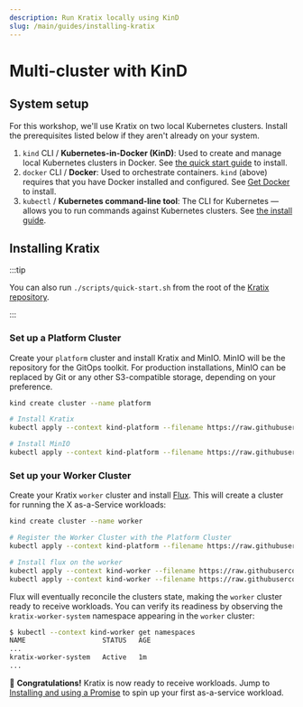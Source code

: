 ```yaml
---
description: Run Kratix locally using KinD
slug: /main/guides/installing-kratix
---
```


# Multi-cluster with KinD

## System setup

For this workshop, we'll use Kratix on two local Kubernetes clusters. Install the prerequisites listed below if they aren't already on your system.

1. `kind` CLI / **Kubernetes-in-Docker (KinD)**:
   Used to create and manage local Kubernetes clusters in Docker. See [the quick start guide](https://kind.sigs.k8s.io/docs/user/quick-start/) to install.
2. `docker` CLI / **Docker**:
   Used to orchestrate containers. `kind` (above) requires that you have Docker installed and configured. See [Get Docker](https://docs.docker.com/get-docker/) to install.
3. `kubectl` / **Kubernetes command-line tool**:
   The CLI for Kubernetes — allows you to run commands against Kubernetes clusters. See [the install guide](https://kubernetes.io/docs/tasks/tools/#kubectl).


## Installing Kratix

:::tip

You can also run `./scripts/quick-start.sh` from the root of the [Kratix repository](https://github.com/syntasso/kratix).

:::

### Set up a Platform Cluster <a href="#platform-setup" id="platform-setup"></a>

Create your `platform` cluster and install Kratix and MinIO. MinIO will be the repository for the GitOps toolkit. For production installations, MinIO can be replaced by Git or any other S3-compatible storage, depending on your preference.

```bash
kind create cluster --name platform

# Install Kratix
kubectl apply --context kind-platform --filename https://raw.githubusercontent.com/syntasso/kratix/main/distribution/kratix.yaml

# Install MinIO
kubectl apply --context kind-platform --filename https://raw.githubusercontent.com/syntasso/kratix/main/hack/platform/minio-install.yaml
```

### Set up your Worker Cluster <a href="#worker-setup" id="worker-setup"></a>

Create your Kratix `worker` cluster and install [Flux](https://fluxcd.io/). This will create a cluster for running the X as-a-Service workloads:

```bash
kind create cluster --name worker

# Register the Worker Cluster with the Platform Cluster
kubectl apply --context kind-platform --filename https://raw.githubusercontent.com/syntasso/kratix/main/config/samples/platform_v1alpha1_worker_cluster.yaml

# Install flux on the worker
kubectl apply --context kind-worker --filename https://raw.githubusercontent.com/syntasso/kratix/main/hack/worker/gitops-tk-install.yaml
kubectl apply --context kind-worker --filename https://raw.githubusercontent.com/syntasso/kratix/main/hack/worker/gitops-tk-resources.yaml
```

Flux will eventually reconcile the clusters state, making the `worker` cluster ready to receive workloads. You can verify its readiness by observing the `kratix-worker-system` namespace appearing in the `worker` cluster:

```bash
$ kubectl --context kind-worker get namespaces
NAME                   STATUS   AGE
...
kratix-worker-system   Active   1m
...
```

🎉   **Congratulations!** Kratix is now ready to receive workloads. Jump to [Installing and using a Promise](installing-a-promise) to spin up your first as-a-service workload.
